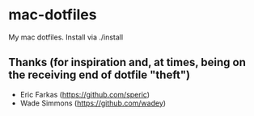 # mac-dotfiles

My mac dotfiles. Install via ./install

## Thanks (for inspiration and, at times, being on the receiving end of dotfile "theft")

* Eric Farkas (https://github.com/speric)
* Wade Simmons (https://github.com/wadey)
